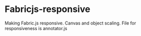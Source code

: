 # Fabricjs-responsive
Making Fabric.js responsive. Canvas and object scaling.
File for responsiveness is annotator.js
